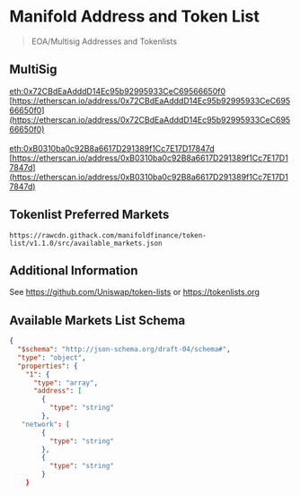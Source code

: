 # Manifold Address and Token List

> EOA/Multisig Addresses and Tokenlists 

## MultiSig

[eth:0x72CBdEaAdddD14Ec95b92995933CeC69566650f0](eth:0x72CBdEaAdddD14Ec95b92995933CeC69566650f0) <br/>
[https://etherscan.io/address/0x72CBdEaAdddD14Ec95b92995933CeC69566650f0](https://etherscan.io/address/0x72CBdEaAdddD14Ec95b92995933CeC69566650f0)
<br/>
<br/>
[eth:0xB0310ba0c92B8a6617D291389f1Cc7E17D17847d](eth:0xB0310ba0c92B8a6617D291389f1Cc7E17D17847d) <br/>
[https://etherscan.io/address/0xB0310ba0c92B8a6617D291389f1Cc7E17D17847d](https://etherscan.io/address/0xB0310ba0c92B8a6617D291389f1Cc7E17D17847d)



## Tokenlist Preferred Markets

```
https://rawcdn.githack.com/manifoldfinance/token-list/v1.1.0/src/available_markets.json
```

## Additional Information

See https://github.com/Uniswap/token-lists or https://tokenlists.org 

## Available Markets List Schema 

```json
{
  "$schema": "http://json-schema.org/draft-04/schema#",
  "type": "object",
  "properties": {
    "1": {
      "type": "array",
      "address": [
        {
          "type": "string"
        },
   "network": [
        {
          "type": "string"
        },
        {
          "type": "string"
        }
    }
```
